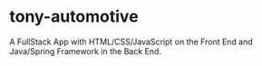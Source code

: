 # tony-automotive
A FullStack App with HTML/CSS/JavaScript on the Front End and Java/Spring Framework in the Back End.
